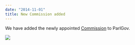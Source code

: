 ```yaml
---
date: "2014-11-01"
title: New Commission added
---
```


We have added the newly appointed [Commission](http://dev.parlgov.org/documentation/table/external_commissioner_doering/) to ParlGov.

![](/images/parliament-netherlands.jpg)
